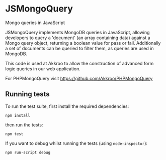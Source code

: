 # JSMongoQuery

Mongo queries in JavaScript

JSMongoQuery implements MongoDB queries in JavaScript, allowing developers to query a 'document' (an array containing data) against a Mongo query object, returning a boolean value for pass or fail.  Additionally a set of documents can be queried to filter them, as queries are used in MongoDB.

This code is used at Akkroo to allow the construction of advanced form logic queries in our web application.

For PHPMongoQuery visit https://github.com/Akkroo/PHPMongoQuery

## Running tests

To run the test suite, first install the required dependencies:

```
npm install
```

then run the tests:

```
npm test
```

If you want to debug whilst running the tests (using `node-inspector`):

```
npm run-script debug
```
